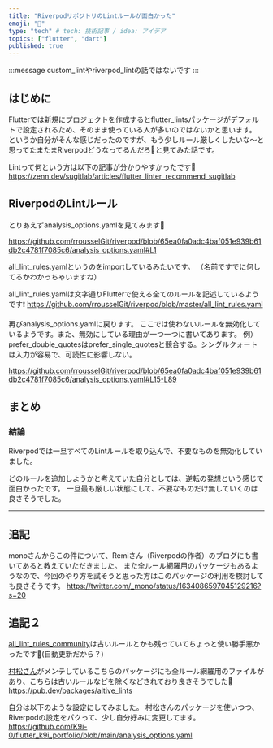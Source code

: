 ```yaml
---
title: "RiverpodリポジトリのLintルールが面白かった"
emoji: "👾"
type: "tech" # tech: 技術記事 / idea: アイデア
topics: ["flutter", "dart"]
published: true
---
```

:::message
custom_lintやriverpod_lintの話ではないです
:::

## はじめに
Flutterでは新規にプロジェクトを作成するとflutter_lintsパッケージがデフォルトで設定されるため、そのまま使っている人が多いのではないかと思います。
というか自分がそんな感じだったのですが、もう少しルール厳しくしたいな〜と思ってたまたまRiverpodどうなってるんだろ👀と見てみた話です。

Lintって何という方は以下の記事が分かりやすかったです👀
https://zenn.dev/sugitlab/articles/flutter_linter_recommend_sugitlab

## RiverpodのLintルール
とりあえずanalysis_options.yamlを見てみます👀

https://github.com/rrousselGit/riverpod/blob/65ea0fa0adc4baf051e939b61db2c4781f7085c6/analysis_options.yaml#L1

all_lint_rules.yamlというのをimportしているみたいです。
（名前ですでに何してるかわかっちゃいますね）

all_lint_rules.yamlは文字通りFlutterで使える全てのルールを記述しているようです❗
https://github.com/rrousselGit/riverpod/blob/master/all_lint_rules.yaml

再びanalysis_options.yamlに戻ります。
ここでは使わないルールを無効化しているようです。また、無効にしている理由が一つ一つに書いてあります。
例）prefer_double_quotesはprefer_single_quotesと競合する。シングルクォートは入力が容易で、可読性に影響しない。

https://github.com/rrousselGit/riverpod/blob/65ea0fa0adc4baf051e939b61db2c4781f7085c6/analysis_options.yaml#L15-L89


## まとめ
### 結論
Riverpodでは一旦すべてのLintルールを取り込んで、不要なものを無効化していました。

どのルールを追加しようかと考えていた自分としては、逆転の発想という感じで面白かったです。
一旦最も厳しい状態にして、不要なものだけ無していくのは良さそうでした。

---

## 追記
monoさんからこの件について、Remiさん（Riverpodの作者）のブログにも書いてあると教えていただきました。
また全ルール網羅用のパッケージもあるようなので、今回のやり方を試そうと思った方はこのパッケージの利用を検討しても良さそうです。
https://twitter.com/_mono/status/1634086597045129216?s=20

## 追記２
[all_lint_rules_community](https://pub.dev/packages/all_lint_rules_community)は古いルールとかも残っていてちょっと使い勝手悪かったです🥺(自動更新だから？)

[村松さん](https://zenn.dev/riscait)がメンテしているこちらのパッケージにも全ルール網羅用のファイルがあり、こちらは古いルールなどを除くなどされており良さそうでした🥳
https://pub.dev/packages/altive_lints

自分は以下のような設定にしてみました。
村松さんのパッケージを使いつつ、Riverpodの設定をパクって、少し自分好みに変更してます。
https://github.com/K9i-0/flutter_k9i_portfolio/blob/main/analysis_options.yaml